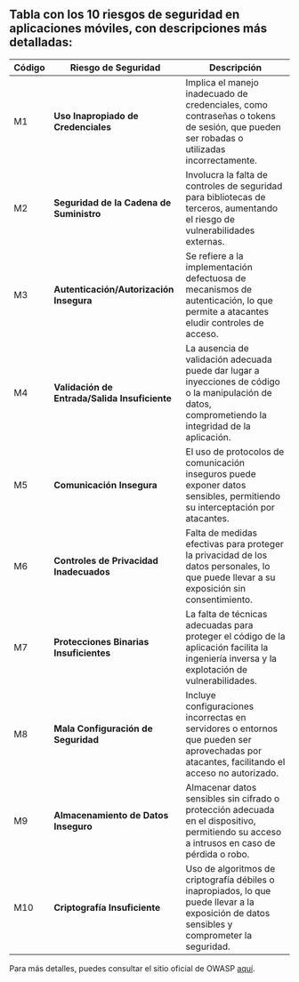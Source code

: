 ## Tabla con los 10 riesgos de seguridad en aplicaciones móviles, con descripciones más detalladas: <!-- {docsify-ignore} -->

| Código | Riesgo de Seguridad                       | Descripción                                                                                                       |
|--------|------------------------------------------|-------------------------------------------------------------------------------------------------------------------|
| M1     | **Uso Inapropiado de Credenciales**        | Implica el manejo inadecuado de credenciales, como contraseñas o tokens de sesión, que pueden ser robadas o utilizadas incorrectamente. |
| M2     | **Seguridad de la Cadena de Suministro**| Involucra la falta de controles de seguridad para bibliotecas de terceros, aumentando el riesgo de vulnerabilidades externas. |
| M3     | **Autenticación/Autorización Insegura** | Se refiere a la implementación defectuosa de mecanismos de autenticación, lo que permite a atacantes eludir controles de acceso. |
| M4     | **Validación de Entrada/Salida Insuficiente** | La ausencia de validación adecuada puede dar lugar a inyecciones de código o la manipulación de datos, comprometiendo la integridad de la aplicación. |
| M5     | **Comunicación Insegura**                | El uso de protocolos de comunicación inseguros puede exponer datos sensibles, permitiendo su interceptación por atacantes. |
| M6     | **Controles de Privacidad Inadecuados** | Falta de medidas efectivas para proteger la privacidad de los datos personales, lo que puede llevar a su exposición sin consentimiento. |
| M7     | **Protecciones Binarias Insuficientes** | La falta de técnicas adecuadas para proteger el código de la aplicación facilita la ingeniería inversa y la explotación de vulnerabilidades. |
| M8     | **Mala Configuración de Seguridad**      | Incluye configuraciones incorrectas en servidores o entornos que pueden ser aprovechadas por atacantes, facilitando el acceso no autorizado. |
| M9     | **Almacenamiento de Datos Inseguro**     | Almacenar datos sensibles sin cifrado o protección adecuada en el dispositivo, permitiendo su acceso a intrusos en caso de pérdida o robo. |
| M10    | **Criptografía Insuficiente**            | Uso de algoritmos de criptografía débiles o inapropiados, lo que puede llevar a la exposición de datos sensibles y comprometer la seguridad. |

Para más detalles, puedes consultar el sitio oficial de OWASP [aquí](https://owasp.org/www-project-mobile-top-10/).